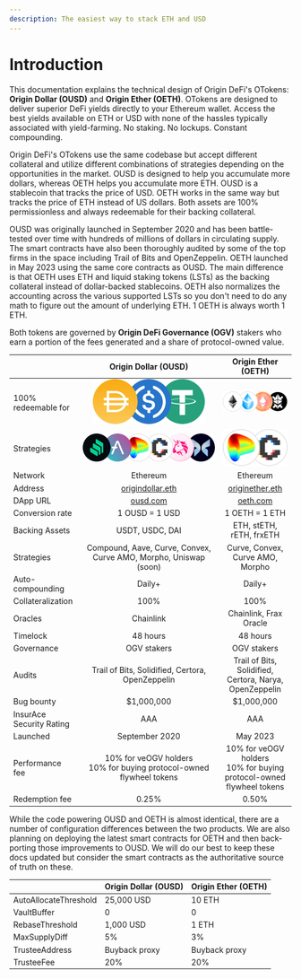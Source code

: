 ```yaml
---
description: The easiest way to stack ETH and USD
---
```


# Introduction

This documentation explains the technical design of Origin DeFi's OTokens: **Origin Dollar (OUSD)** and **Origin Ether (OETH)**. OTokens are designed to deliver superior DeFi yields directly to your Ethereum wallet. Access the best yields available on ETH or USD with none of the hassles typically associated with yield-farming. No staking. No lockups. Constant compounding.

Origin DeFi's OTokens use the same codebase but accept different collateral and utilize different combinations of strategies depending on the opportunities in the market. OUSD is designed to help you accumulate more dollars, whereas OETH helps you accumulate more ETH. OUSD is a stablecoin that tracks the price of USD. OETH works in the same way but tracks the price of ETH instead of US dollars. Both assets are 100% permissionless and always redeemable for their backing collateral.

OUSD was originally launched in September 2020 and has been battle-tested over time with hundreds of millions of dollars in circulating supply. The smart contracts have also been thoroughly audited by some of the top firms in the space including Trail of Bits and OpenZeppelin. OETH launched in May 2023 using the same core contracts as OUSD. The main difference is that OETH uses ETH and liquid staking tokens (LSTs) as the backing collateral instead of dollar-backed stablecoins. OETH also normalizes the accounting across the various supported LSTs so you don't need to do any math to figure out the amount of underlying ETH. 1 OETH is always worth 1 ETH.

Both tokens are governed by **Origin DeFi Governance (OGV)** stakers who earn a portion of the fees generated and a share of protocol-owned value.

<table><thead><tr><th></th><th width="235.33333333333331" align="center">Origin Dollar (OUSD)</th><th align="center">Origin Ether (OETH)</th></tr></thead><tbody><tr><td>100% redeemable for</td><td align="center"> <img src=".gitbook/assets/image (19).png" alt="" data-size="line"> </td><td align="center"><img src=".gitbook/assets/image (1) (1) (3).png" alt="" data-size="line"></td></tr><tr><td>Strategies</td><td align="center"><img src=".gitbook/assets/image (2) (2).png" alt="" data-size="line"></td><td align="center"><img src=".gitbook/assets/image.png" alt="" data-size="line"></td></tr><tr><td>Network</td><td align="center">Ethereum</td><td align="center">Ethereum</td></tr><tr><td>Address</td><td align="center"><a href="https://etherscan.com/address/origindollar.eth">origindollar.eth</a></td><td align="center"><a href="https://etherscan.io/address/originether.eth">originether.eth</a></td></tr><tr><td>DApp URL</td><td align="center"><a href="https://www.ousd.com">ousd.com</a></td><td align="center"><a href="https://www.oeth.com">oeth.com</a></td></tr><tr><td>Conversion rate</td><td align="center">1 OUSD = 1 USD</td><td align="center">1 OETH = 1 ETH</td></tr><tr><td>Backing Assets</td><td align="center">USDT, USDC, DAI</td><td align="center">ETH, stETH, rETH, frxETH</td></tr><tr><td>Strategies</td><td align="center">Compound, Aave, Curve, Convex, Curve AMO, Morpho, Uniswap (soon)</td><td align="center">Curve, Convex, Curve AMO, Morpho</td></tr><tr><td>Auto-compounding</td><td align="center">Daily+</td><td align="center">Daily+</td></tr><tr><td>Collateralization</td><td align="center">100%</td><td align="center">100%</td></tr><tr><td>Oracles</td><td align="center">Chainlink</td><td align="center">Chainlink, Frax Oracle</td></tr><tr><td>Timelock</td><td align="center">48 hours</td><td align="center">48 hours</td></tr><tr><td>Governance</td><td align="center"> OGV stakers</td><td align="center">OGV stakers</td></tr><tr><td>Audits</td><td align="center">Trail of Bits, Solidified, Certora, OpenZeppelin</td><td align="center">Trail of Bits, Solidified, Certora, Narya,  OpenZeppelin</td></tr><tr><td>Bug bounty</td><td align="center">$1,000,000</td><td align="center">$1,000,000</td></tr><tr><td>InsurAce Security Rating</td><td align="center">AAA</td><td align="center">AAA</td></tr><tr><td>Launched</td><td align="center">September 2020</td><td align="center">May 2023</td></tr><tr><td>Performance fee</td><td align="center">10% for veOGV holders<br> 10% for buying protocol-owned flywheel tokens</td><td align="center">10% for veOGV holders<br> 10% for buying protocol-owned flywheel tokens</td></tr><tr><td>Redemption fee</td><td align="center">0.25%</td><td align="center">0.50%</td></tr></tbody></table>

While the code powering OUSD and OETH is almost identical, there are a number of configuration differences between the two products. We are also planning on deploying the latest smart contracts for OETH and then back-porting those improvements to OUSD.  We will do our best to keep these docs updated but consider the smart contracts as the authoritative source of truth on these.

|                       | Origin Dollar (OUSD) | Origin Ether (OETH) |
| --------------------- | -------------------- | ------------------- |
| AutoAllocateThreshold | 25,000 USD           | 10 ETH              |
| VaultBuffer           | 0                    | 0                   |
| RebaseThreshold       | 1,000 USD            | 1 ETH               |
| MaxSupplyDiff         | 5%                   | 3%                  |
| TrusteeAddress        | Buyback proxy        | Buyback proxy       |
| TrusteeFee            | 20%                  | 20%                 |

